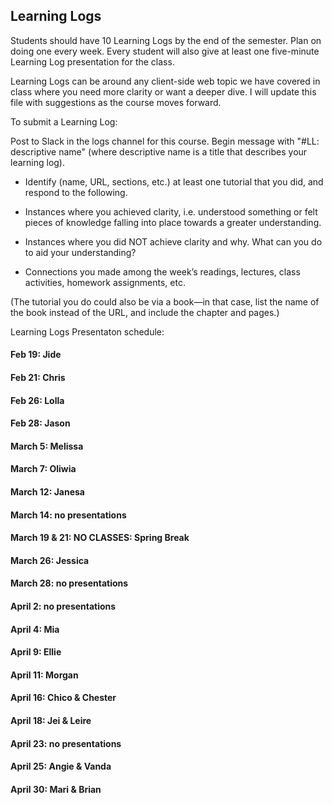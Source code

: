 ## Learning Logs

Students should have 10 Learning Logs by the end of the semester. Plan on doing one every week. Every student will also give at least one five-minute Learning Log presentation for the class.

Learning Logs can be around any client-side web topic we have covered in class where you need more clarity or want a deeper dive. I will update this file with suggestions as the course moves forward.

To submit a Learning Log:


Post to Slack in the logs channel for this course. Begin message with "#LL: descriptive name" (where descriptive name is a title that describes your learning log).

* Identify (name, URL, sections, etc.) at least one tutorial that you did, and respond to the following.

* Instances where you achieved clarity, i.e. understood something or felt pieces of knowledge falling into place towards a greater understanding.

* Instances where you did NOT achieve clarity and why. What can you do to aid your understanding?

* Connections you made among the week’s readings, lectures, class activities, homework assignments, etc.

(The tutorial you do could also be via a book—in that case, list the name of the book instead of the URL, and include the chapter and pages.)


Learning Logs Presentaton schedule:

#### Feb 19: Jide

#### Feb 21: Chris

#### Feb 26: Lolla

#### Feb 28: Jason

#### March 5: Melissa  

#### March 7: Oliwia

#### March 12: Janesa

#### March 14: no presentations

#### March 19 & 21: NO CLASSES: Spring Break

#### March 26: Jessica

#### March 28: no presentations

#### April 2: no presentations

#### April 4: Mia

#### April 9: Ellie

#### April 11: Morgan

#### April 16: Chico & Chester

#### April 18: Jei & Leire

#### April 23: no presentations

#### April 25: Angie & Vanda

#### April 30: Mari & Brian
